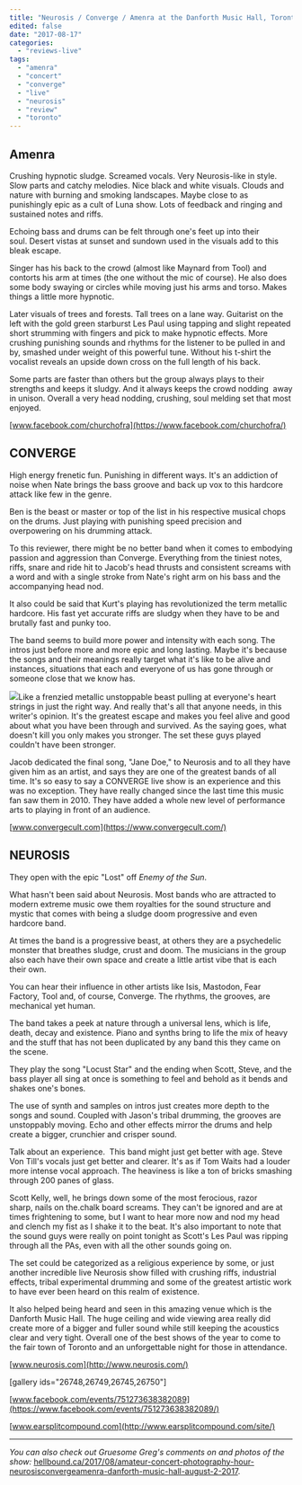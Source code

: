 ```yaml
---
title: "Neurosis / Converge / Amenra at the Danforth Music Hall, Toronto, 2 August 2017"
edited: false
date: "2017-08-17"
categories:
  - "reviews-live"
tags:
  - "amenra"
  - "concert"
  - "converge"
  - "live"
  - "neurosis"
  - "review"
  - "toronto"
---
```


## Amenra

Crushing hypnotic sludge. Screamed vocals. Very Neurosis-like in style. Slow parts and catchy melodies. Nice black and white visuals. Clouds and nature with burning and smoking landscapes. Maybe close to as punishingly epic as a cult of Luna show. Lots of feedback and ringing and sustained notes and riffs.

Echoing bass and drums can be felt through one's feet up into their soul. Desert vistas at sunset and sundown used in the visuals add to this bleak escape.

Singer has his back to the crowd (almost like Maynard from Tool) and contorts his arm at times (the one without the mic of course). He also does some body swaying or circles while moving just his arms and torso. Makes things a little more hypnotic.

Later visuals of trees and forests. Tall trees on a lane way. Guitarist on the left with the gold green starburst Les Paul using tapping and slight repeated short strumming with fingers and pick to make hypnotic effects. More crushing punishing sounds and rhythms for the listener to be pulled in and by, smashed under weight of this powerful tune. Without his t-shirt the vocalist reveals an upside down cross on the full length of his back.

Some parts are faster than others but the group always plays to their strengths and keeps it sludgy. And it always keeps the crowd nodding  away in unison. Overall a very head nodding, crushing, soul melding set that most enjoyed.

[www.facebook.com/churchofra](https://www.facebook.com/churchofra/)

## CONVERGE

High energy frenetic fun. Punishing in different ways. It's an addiction of noise when Nate brings the bass groove and back up vox to this hardcore attack like few in the genre.

Ben is the beast or master or top of the list in his respective musical chops on the drums. Just playing with punishing speed precision and overpowering on his drumming attack.

To this reviewer, there might be no better band when it comes to embodying passion and aggression than Converge. Everything from the tiniest notes, riffs, snare and ride hit to Jacob's head thrusts and consistent screams with a word and with a single stroke from Nate's right arm on his bass and the accompanying head nod.

It also could be said that Kurt's playing has revolutionized the term metallic hardcore. His fast yet accurate riffs are sludgy when they have to be and brutally fast and punky too.

The band seems to build more power and intensity with each song. The intros just before more and more epic and long lasting. Maybe it's because the songs and their meanings really target what it's like to be alive and instances, situations that each and everyone of us has gone through or someone close that we know has.

![](https://hellbound.ca/wp-content/uploads/2017/08/Neurosis-live-2-300x225.jpg)Like a frenzied metallic unstoppable beast pulling at everyone's heart strings in just the right way. And really that's all that anyone needs, in this writer's opinion. It's the greatest escape and makes you feel alive and good about what you have been through and survived. As the saying goes, what doesn't kill you only makes you stronger. The set these guys played couldn't have been stronger.

Jacob dedicated the final song, "Jane Doe," to Neurosis and to all they have given him as an artist, and says they are one of the greatest bands of all time. It's so easy to say a CONVERGE live show is an experience and this was no exception. They have really changed since the last time this music fan saw them in 2010. They have added a whole new level of performance arts to playing in front of an audience.

[www.convergecult.com](https://www.convergecult.com/)

## NEUROSIS

They open with the epic "Lost" off _Enemy of the Sun_.

What hasn't been said about Neurosis. Most bands who are attracted to modern extreme music owe them royalties for the sound structure and mystic that comes with being a sludge doom progressive and even hardcore band.

At times the band is a progressive beast, at others they are a psychedelic monster that breathes sludge, crust and doom. The musicians in the group also each have their own space and create a little artist vibe that is each their own.

You can hear their influence in other artists like Isis, Mastodon, Fear Factory, Tool and, of course, Converge. The rhythms, the grooves, are mechanical yet human.

The band takes a peek at nature through a universal lens, which is life, death, decay and existence. Piano and synths bring to life the mix of heavy and the stuff that has not been duplicated by any band this they came on the scene.

They play the song "Locust Star" and the ending when Scott, Steve, and the bass player all sing at once is something to feel and behold as it bends and shakes one's bones.

The use of synth and samples on intros just creates more depth to the songs and sound. Coupled with Jason's tribal drumming, the grooves are unstoppably moving. Echo and other effects mirror the drums and help create a bigger, crunchier and crisper sound.

Talk about an experience.  This band might just get better with age. Steve Von Till's vocals just get better and clearer. It's as if Tom Waits had a louder more intense vocal approach. The heaviness is like a ton of bricks smashing through 200 panes of glass.

Scott Kelly, well, he brings down some of the most ferocious, razor sharp, nails on the.chalk board screams. They can't be ignored and are at times frightening to some, but I want to hear more now and nod my head and clench my fist as I shake it to the beat. It's also important to note that the sound guys were really on point tonight as Scott's Les Paul was ripping through all the PAs, even with all the other sounds going on.

The set could be categorized as a religious experience by some, or just another incredible live Neurosis show filled with crushing riffs, industrial effects, tribal experimental drumming and some of the greatest artistic work to have ever been heard on this realm of existence.

It also helped being heard and seen in this amazing venue which is the Danforth Music Hall. The huge ceiling and wide viewing area really did create more of a bigger and fuller sound while still keeping the acoustics clear and very tight. Overall one of the best shows of the year to come to the fair town of Toronto and an unforgettable night for those in attendance.

[www.neurosis.com](http://www.neurosis.com/)

\[gallery ids="26748,26749,26745,26750"\]

[www.facebook.com/events/751273638382089](https://www.facebook.com/events/751273638382089/)

[www.earsplitcompound.com](http://www.earsplitcompound.com/site/)

* * *

_You can also check out Gruesome Greg's comments on and photos of the show:_ [hellbound.ca/2017/08/amateur-concert-photography-hour-neurosisconvergeamenra-danforth-music-hall-august-2-2017](https://hellbound.ca/2017/08/amateur-concert-photography-hour-neurosisconvergeamenra-danforth-music-hall-august-2-2017/).
